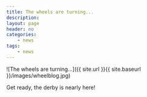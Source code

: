 ```yaml
---
title: The wheels are turning...
description:
layout: page
header: no
categories:
    - news
tags:
    - news
---
```


![The wheels are turning...]({{ site.url }}{{ site.baseurl }}/images/wheelblog.jpg)

Get ready, the derby is nearly here!

